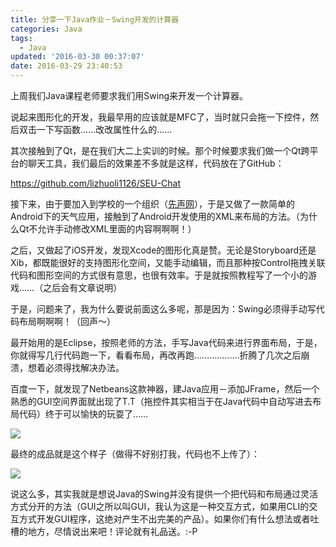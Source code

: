 ```yaml
---
title: 分享一下Java作业－Swing开发的计算器
categories: Java
tags:
  - Java
updated: '2016-03-30 00:37:07'
date: 2016-03-29 23:40:53
---
```


上周我们Java课程老师要求我们用Swing来开发一个计算器。

说起来图形化的开发，我最早用的应该就是MFC了，当时就只会拖一下控件，然后双击一下写函数……改改属性什么的……

其次接触到了Qt，是在我们大二上实训的时候。那个时候要求我们做一个Qt跨平台的聊天工具，我们最后的效果差不多就是这样，代码放在了GitHub：

https://github.com/lizhuoli1126/SEU-Chat

接下来，由于要加入到学校的一个组织（[先声网](http://herald.seu.edu.cn/index/)），于是又做了一款简单的Android下的天气应用，接触到了Android开发使用的XML来布局的方法。（为什么Qt不允许手动修改XML里面的内容啊啊啊！）

之后，又做起了iOS开发，发现Xcode的图形化真是赞。无论是Storyboard还是Xib，都既能很好的支持图形化空间，又能手动编辑，而且那种按Control拖拽关联代码和图形空间的方式很有意思，也很有效率。于是就按照教程写了一个小的游戏……（之后会有文章说明）

于是，问题来了，我为什么要说前面这么多呢，那是因为：Swing必须得手动写代码布局啊啊啊！（回声～）

最开始用的是Eclipse，按照老师的方法，手写Java代码来进行界面布局，于是，你就得写几行代码跑一下，看看布局，再改再跑………………折腾了几次之后崩溃，想着必须得找解决办法。

百度一下，就发现了Netbeans这款神器，建Java应用－添加JFrame，然后一个熟悉的GUI空间界面就出现了T.T（拖控件其实相当于在Java代码中自动写进去布局代码）终于可以愉快的玩耍了……

![](http://dreampiggy-image.test.upcdn.net/image/a/3c/3bfdef0a075c8130da1ba2fafd3b4.png)

最终的成品就是这个样子（做得不好别打我，代码也不上传了）：

![](http://dreampiggy-image.test.upcdn.net/image/0/31/6e31b3c293f2be8bd75da3c977780.png)

说这么多，其实我就是想说Java的Swing并没有提供一个把代码和布局通过灵活方式分开的方法（GUI之所以叫GUI，我认为这是一种交互方式，如果用CLI的交互方式开发GUI程序，这绝对产生不出完美的产品）。如果你们有什么想法或者吐槽的地方，尽情说出来吧！评论就有礼品送。:-P
